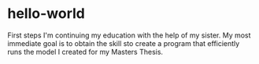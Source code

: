 # hello-world
First steps
I'm continuing my education with the help of my sister. My most immediate goal is to obtain the skill sto create a program that efficiently runs the model I created for my Masters Thesis.
